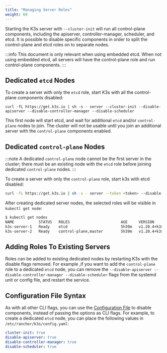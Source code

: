 ```yaml
---
title: "Managing Server Roles"
weight: 60
---
```


Starting the K3s server with `--cluster-init` will run all control-plane components, including the apiserver, controller-manager, scheduler, and etcd. It is possible to disable specific components in order to split the control-plane and etcd roles on to separate nodes.

:::info
This document is only relevant when using embedded etcd. When not using embedded etcd, all servers will have the control-plane role and run control-plane components.
:::

## Dedicated `etcd` Nodes
To create a server with only the `etcd` role, start K3s with all the control-plane components disabled:
```
curl -fL https://get.k3s.io | sh -s - server --cluster-init --disable-apiserver --disable-controller-manager --disable-scheduler
```

This first node will start etcd, and wait for additional `etcd` and/or `control-plane` nodes to join. The cluster will not be usable until you join an additional server with the `control-plane` components enabled.

## Dedicated `control-plane` Nodes
:::note
A dedicated `control-plane` node cannot be the first server in the cluster; there must be an existing node with the `etcd` role before joining dedicated `control-plane` nodes.
:::

To create a server with only the `control-plane` role, start k3s with etcd disabled:
```bash
curl -fL https://get.k3s.io | sh -s - server --token <token> --disable-etcd --server https://<etcd-only-node>:6443 
```

After creating dedicated server nodes, the selected roles will be visible in `kubectl get node`:
```bash
$ kubectl get nodes
NAME           STATUS   ROLES                       AGE     VERSION
k3s-server-1   Ready    etcd                        5h39m   v1.20.4+k3s1
k3s-server-2   Ready    control-plane,master        5h39m   v1.20.4+k3s1
```

## Adding Roles To Existing Servers

Roles can be added to existing dedicated nodes by restarting K3s with the disable flags removed. For example ,if you want to add the `control-plane` role to a dedicated `etcd` node, you can remove the `--disable-apiserver --disable-controller-manager --disable-scheduler` flags from the systemd unit or config file, and restart the service.

## Configuration File Syntax

As with all other CLI flags, you can use the  [Configuration File](configuration.md#configuration-file) to disable components, instead of passing the options as CLI flags. For example, to create a dedicated `etcd` node, you can place the following values in `/etc/rancher/k3s/config.yaml`:

```yaml
cluster-init: true
disable-apiserver: true
disable-controller-manager: true
disable-scheduler: true
```
